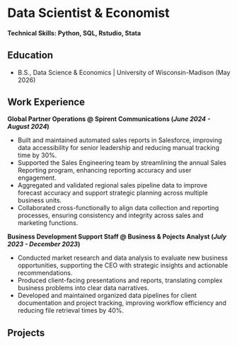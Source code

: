 # Data Scientist & Economist

#### Technical Skills: Python, SQL, Rstudio, Stata

## Education
- B.S., Data Science & Economics | University of Wisconsin-Madison (May 2026)

## Work Experience
**Global Partner Operations @ Spirent Communications (_June 2024 - August 2024_)**
- Built and maintained automated sales reports in Salesforce, improving data accessibility for senior leadership and reducing manual tracking time by 30%.
- Supported the Sales Engineering team by streamlining the annual Sales Reporting program, enhancing reporting accuracy and user engagement.
- Aggregated and validated regional sales pipeline data to improve forecast accuracy and support strategic planning across multiple business units.
- Collaborated cross-functionally to align data collection and reporting processes, ensuring consistency and integrity across sales and marketing functions.

**Business Development Support Staff @ Business & Pojects Analyst (_July 2023 - December 2023_)**
- Conducted market research and data analysis to evaluate new business opportunities, supporting the CEO with strategic insights and actionable recommendations.
- Produced client-facing presentations and reports, translating complex business problems into clear data narratives.
- Developed and maintained organized data pipelines for client documentation and project tracking, improving workflow efficiency and reducing file retrieval times by 40%.

## Projects
